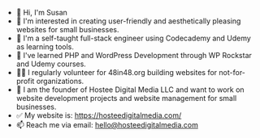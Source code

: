 - 👋 Hi, I'm Susan 
- 👀 I'm interested in creating user-friendly and aesthetically pleasing websites for small businesses.
- 🌱 I'm a self-taught full-stack engineer using Codecademy and Udemy as learning tools.
- 🧠 I've learned PHP and WordPress Development through WP Rockstar and Udemy courses.
- 👩‍💻 I regularly volunteer for 48in48.org building websites for not-for-profit organizations.  
- 💞️ I am the founder of Hostee Digital Media LLC and want to work on website development projects and website management for small businesses.
- ✅ My website is: https://hosteedigitalmedia.com/
- 📫 Reach me via email: hello@hosteedigitalmedia.com
  
